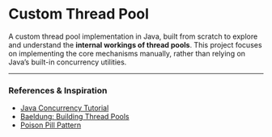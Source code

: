 # Custom Thread Pool

A custom thread pool implementation in Java, built from scratch to explore and understand the **internal workings of thread pools**. This project focuses on implementing the core mechanisms manually, rather than relying on Java’s built-in concurrency utilities.

---

### References & Inspiration
- [Java Concurrency Tutorial](https://docs.oracle.com/javase/tutorial/essential/concurrency/)
- [Baeldung: Building Thread Pools](https://www.baeldung.com/thread-pool-java-and-guava)
- [Poison Pill Pattern](https://java-design-patterns.com/patterns/poison-pill/)
